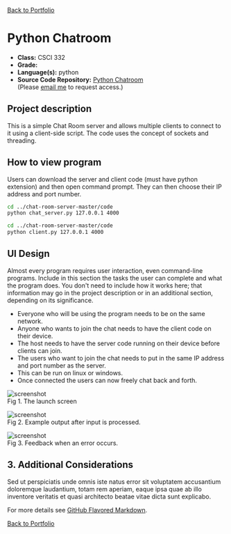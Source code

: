 [Back to Portfolio](./)

Python Chatroom
===============

-   **Class:** CSCI 332
-   **Grade:** 
-   **Language(s):** python
-   **Source Code Repository:** [Python Chatroom](https://github.com/noseypringles/Python-Chatroom)  
    (Please [email me](mailto:kequick@csustudent.net?subject=GitHub%20Access) to request access.)

## Project description

This is a simple Chat Room server and allows multiple clients to connect to it using a client-side script. The code uses the concept of sockets and threading. 

## How to view program

Users can download the server and client code (must have python extension) and then open command prompt. They can then choose their IP address and port number.
```bash
cd ../chat-room-server-master/code
python chat_server.py 127.0.0.1 4000
```
```bash
cd ../chat-room-server-master/code
python client.py 127.0.0.1 4000
```

## UI Design

Almost every program requires user interaction, even command-line programs. Include in this section the tasks the user can complete and what the program does. You don't need to include how it works here; that information may go in the project description or in an additional section, depending on its significance.
- Everyone who will be using the program needs to be on the same network.
- Anyone who wants to join the chat needs to have the client code on their device.
- The host needs to have the server code running on their device before clients can join.
- The users who want to join the chat needs to put in the same IP address and port number as the server.
- This can be run on linux or windows.
- Once connected the users can now freely chat back and forth.

![screenshot](images/dummy_thumbnail.jpg)  
Fig 1. The launch screen

![screenshot](images/dummy_thumbnail.jpg)  
Fig 2. Example output after input is processed.

![screenshot](images/dummy_thumbnail.jpg)  
Fig 3. Feedback when an error occurs.

## 3. Additional Considerations

Sed ut perspiciatis unde omnis iste natus error sit voluptatem accusantium doloremque laudantium, totam rem aperiam, eaque ipsa quae ab illo inventore veritatis et quasi architecto beatae vitae dicta sunt explicabo. 

For more details see [GitHub Flavored Markdown](https://guides.github.com/features/mastering-markdown/).

[Back to Portfolio](./)

